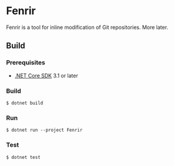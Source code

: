 Fenrir
======

Fenrir is a tool for inline modification of Git repositories. More later.

Build
-----

### Prerequisites

- [.NET Core SDK][dotnet-core-sdk] 3.1 or later

### Build

```console
$ dotnet build
```

### Run

```console
$ dotnet run --project Fenrir
```

### Test

```console
$ dotnet test
```

[dotnet-core-sdk]: https://dot.net/
